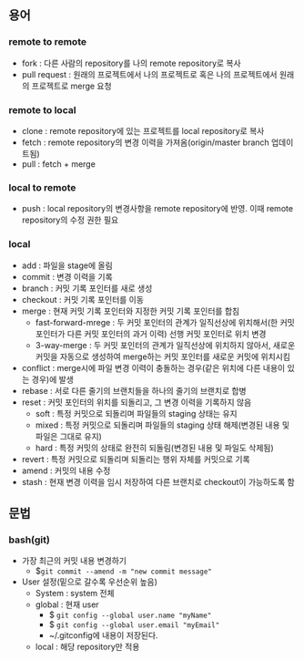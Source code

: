 ## 용어
### remote to remote
- fork : 다른 사람의 repository를 나의 remote repository로 복사
- pull request : 원래의 프로젝트에서 나의 프로젝트로 혹은 나의 프로젝트에서 원래의 프로젝트로 merge 요청

### remote to local
- clone : remote repository에 있는 프로젝트를 local repository로 복사
- fetch : remote repository의 변경 이력을 가져옴(origin/master branch 업데이트됨)
- pull : fetch + merge

### local to remote
- push : local repository의 변경사항을 remote repository에 반영. 이때 remote repository의 수정 권한 필요

### local
- add : 파일을 stage에 올림
- commit : 변경 이력을 기록
- branch : 커밋 기록 포인터를 새로 생성
- checkout : 커밋 기록 포인터를 이동
- merge : 현재 커밋 기록 포인터와 지정한 커밋 기록 포인터를 합침
  - fast-forward-mrege : 두 커밋 포인터의 관계가 일직선상에 위치해서(한 커밋 포인터가 다른 커밋 포인터의 과거 이력) 선행 커밋 포인터로 위치 변경
  - 3-way-merge : 두 커밋 포인터의 관계가 일직선상에 위치하지 않아서, 새로운 커밋을 자동으로 생성하여 merge하는 커밋 포인터를 새로운 커밋에 위치시킴
- conflict : merge시에 파일 변경 이력이 충돌하는 경우(같은 위치에 다른 내용이 있는 경우)에 발생
- rebase : 서로 다른 줄기의 브랜치들을 하나의 줄기의 브랜치로 합병
- reset : 커밋 포인터의 위치를 되돌리고, 그 변경 이력을 기록하지 않음
  - soft : 특정 커밋으로 되돌리며 파일들의 staging 상태는 유지
  - mixed : 특정 커밋으로 되돌리며 파일들의 staging 상태 해제(변경된 내용 및 파일은 그대로 유지)
  - hard : 특정 커밋의 상태로 완전히 되돌림(변경된 내용 및 파일도 삭제됨)
- revert : 특정 커밋으로 되돌리며 되돌리는 행위 자체를 커밋으로 기록
- amend : 커밋의 내용 수정
- stash : 현재 변경 이력을 임시 저장하여 다른 브랜치로 checkout이 가능하도록 함

## 문법
### bash(git)
- 가장 최근의 커밋 내용 변경하기
  - $`git commit --amend -m "new commit message"`
- User 설정(밑으로 갈수록 우선순위 높음)
  - System : system 전체
  - global : 현재 user
    - $ `git config --global user.name "myName"`
    - $ `git config --global user.email "myEmail"`
    - ~/.gitconfig에 내용이 저장된다.
  - local : 해당 repository만 적용
